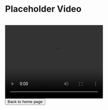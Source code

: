 <html>
<h1>Placeholder Video</h1>
<br>
<video width="320" height="240" controls>
  <source src="PlaceholderVideo.mp4" type="video/mp4">
Your browser does not support videos.
</video>
<br>
  <button onclick="window.location.href = 'index';">Back to home page</button>
